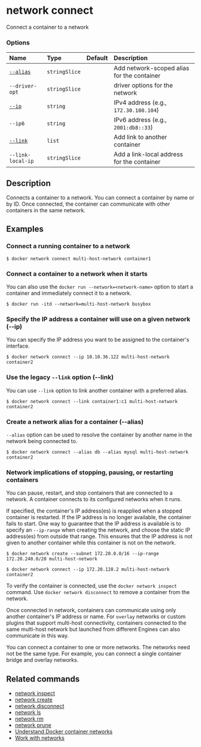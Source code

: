 # network connect

<!---MARKER_GEN_START-->
Connect a container to a network

### Options

| Name                | Type          | Default | Description                                |
|:--------------------|:--------------|:--------|:-------------------------------------------|
| [`--alias`](#alias) | `stringSlice` |         | Add network-scoped alias for the container |
| `--driver-opt`      | `stringSlice` |         | driver options for the network             |
| [`--ip`](#ip)       | `string`      |         | IPv4 address (e.g., `172.30.100.104`)      |
| `--ip6`             | `string`      |         | IPv6 address (e.g., `2001:db8::33`)        |
| [`--link`](#link)   | `list`        |         | Add link to another container              |
| `--link-local-ip`   | `stringSlice` |         | Add a link-local address for the container |


<!---MARKER_GEN_END-->

## Description

Connects a container to a network. You can connect a container by name
or by ID. Once connected, the container can communicate with other containers in
the same network.

## Examples

### Connect a running container to a network

```console
$ docker network connect multi-host-network container1
```

### Connect a container to a network when it starts

You can also use the `docker run --network=<network-name>` option to start a
container and immediately connect it to a network.

```console
$ docker run -itd --network=multi-host-network busybox
```

### <a name="ip"></a> Specify the IP address a container will use on a given network (--ip)

You can specify the IP address you want to be assigned to the container's interface.

```console
$ docker network connect --ip 10.10.36.122 multi-host-network container2
```

### <a name="link"></a> Use the legacy `--link` option (--link)

You can use `--link` option to link another container with a preferred alias.

```console
$ docker network connect --link container1:c1 multi-host-network container2
```

### <a name="alias"></a> Create a network alias for a container (--alias)

`--alias` option can be used to resolve the container by another name in the network
being connected to.

```console
$ docker network connect --alias db --alias mysql multi-host-network container2
```

### Network implications of stopping, pausing, or restarting containers

You can pause, restart, and stop containers that are connected to a network.
A container connects to its configured networks when it runs.

If specified, the container's IP address(es) is reapplied when a stopped
container is restarted. If the IP address is no longer available, the container
fails to start. One way to guarantee that the IP address is available is
to specify an `--ip-range` when creating the network, and choose the static IP
address(es) from outside that range. This ensures that the IP address is not
given to another container while this container is not on the network.

```console
$ docker network create --subnet 172.20.0.0/16 --ip-range 172.20.240.0/20 multi-host-network
```

```console
$ docker network connect --ip 172.20.128.2 multi-host-network container2
```

To verify the container is connected, use the `docker network inspect` command.
Use `docker network disconnect` to remove a container from the network.

Once connected in network, containers can communicate using only another
container's IP address or name. For `overlay` networks or custom plugins that
support multi-host connectivity, containers connected to the same multi-host
network but launched from different Engines can also communicate in this way.

You can connect a container to one or more networks. The networks need not be
the same type. For example, you can connect a single container bridge and overlay
networks.

## Related commands

* [network inspect](network_inspect.md)
* [network create](network_create.md)
* [network disconnect](network_disconnect.md)
* [network ls](network_ls.md)
* [network rm](network_rm.md)
* [network prune](network_prune.md)
* [Understand Docker container networks](https://docs.docker.com/network/)
* [Work with networks](https://docs.docker.com/network/bridge/)
